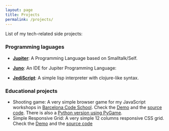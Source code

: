 ```yaml
---
layout: page
title: Projects
permalink: /projects/
---
```


List of my tech-related side projects:

### Programming laguages

* **[Jupiter](https://github.com/davidarias/Jupiter)**: A Programming Language based on Smalltalk/Self.

* **[Juno](https://github.com/davidarias/juno)**: An IDE for Jupiter Programming Language: 


* **[JediScript](https://github.com/davidarias/jediscript)**: A simple lisp interpreter with clojure-like syntax. 

### Educational projects

* Shooting game: A very simple browser game for my JavaScript workshops in [Barcelona Code School](http://www.barcelonacodeschool.com/). Check the [Demo](http://www.davidarias.net/shooting-game)
and the [source code](https://github.com/davidarias/shooting-game). There is also a [Python version using PyGame](https://github.com/davidarias/py-shooting-game).
* Simple Responsive Grid: A very simple 12 columns responsive CSS grid. Check the [Demo](http://www.davidarias.net/simple-responsive-grid/example.html)
and the [source code](https://github.com/davidarias/simple-responsive-grid)